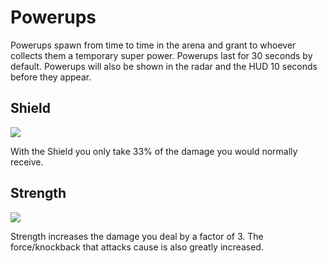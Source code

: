 Powerups
========

Powerups spawn from time to time in the arena and grant to whoever collects them a temporary super power.  Powerups last for 30 seconds by default. Powerups will also be shown in the radar and the HUD 10 seconds before they appear.

Shield
------

![](http://pics.nexuizninjaz.com/images/l2ycopxlaclk58xpvek8.jpg)

With the Shield you only take 33% of the damage you would normally receive.

Strength
--------

![](http://pics.nexuizninjaz.com/images/suftloljmy2uaj2p2mrv.jpg)

Strength increases the damage you deal by a factor of 3. The force/knockback that attacks cause is also greatly increased.